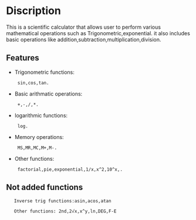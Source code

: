 # Discription

This is a scientific calculator that allows user to perform various mathematical operations such as Trigonometric,exponential. it also includes basic operations like addition,subtraction,multiplication,division.


## Features
- Trigonometric functions:
       
       sin,cos,tan.

- Basic arithmatic operations:

       +,-,/,*.

- logarithmic functions:

       log.

- Memory operations:

       MS,MR,MC,M+,M-.

- Other functions:

       factorial,pie,exponential,1/x,x^2,10^x,.

## Not added functions


       Inverse trig functions:asin,acos,atan

       Other functions: 2nd,2√x,x^y,ln,DEG,F-E